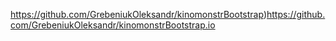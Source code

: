 https://github.com/GrebeniukOleksandr/kinomonstrBootstrap)https://github.com/GrebeniukOleksandr/kinomonstrBootstrap.io
